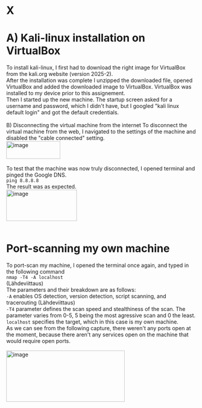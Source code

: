 # X  

# A) Kali-linux installation on VirtualBox  
To install kali-linux, I first had to download the right image for VirtualBox from the kali.org website (version 2025-2).  
After the installation was complete I unzipped the downloaded file, opened VirtualBox and added the downloaded image to VirtualBox. VirtualBox was installed to my device prior to this assignement.  
Then I started up the new machine. The startup screen asked for a username and password, which I didn't have, but I googled "kali linux default login" and got the default credentials.  
</br>
B) Disconnecting the virtual machine from the internet
To disconnect the virtual machine from the web, I navigated to the settings of the machine and disabled the "cable connected" setting.  
<img width="143" height="47" alt="image" src="https://github.com/user-attachments/assets/d7bff9dd-83f6-4087-832e-2642ed45f683" />  
</br>
To test that the machine was now truly disconnected, I opened terminal and pinged the Google DNS.  
`ping 8.8.8.8`  
The result was as expected.  
<img width="187" height="83" alt="image" src="https://github.com/user-attachments/assets/5ce8fd11-991d-4fbc-8402-475858624e28" />  
</br>
# Port-scanning my own machine
To port-scan my machine, I opened the terminal once again, and typed in the following command  
`nmap -T4 -A localhost`  
(Lähdeviittaus)  
The parameters and their breakdown are as follows:  
`-A` enables OS detection, version detection, script scanning, and tracerouting (Lähdeviittaus)  
`-T4` parameter defines the scan speed and stealthiness of the scan. The parameter varies from 0-5, 5 being the most agressive scan and 0 the least.  
`localhost` specifies the target, which in this case is my own machine.  
As we can see from the following capture, there weren't any ports open at the moment, because there aren't any services open on the machine that would require open ports.  
</br>
<img width="314" height="136" alt="image" src="https://github.com/user-attachments/assets/aecc2d99-d1d6-4b63-9d65-bf2795b94d35" />  






